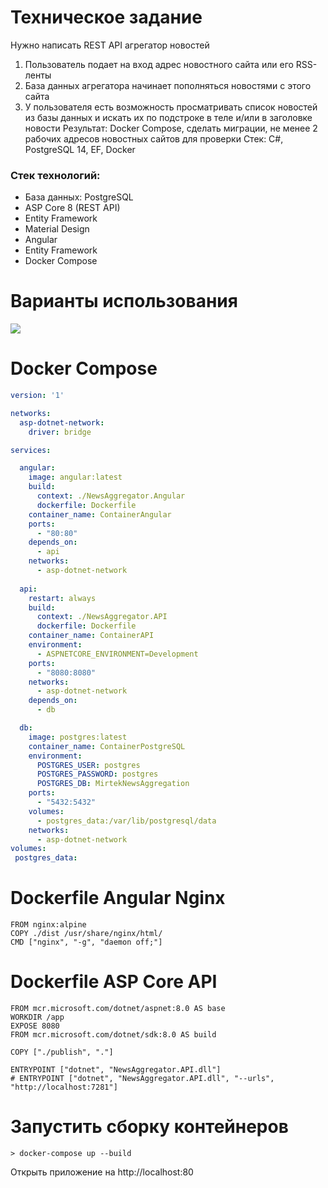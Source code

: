 # Техническое задание

Нужно написать REST API агрегатор новостей
1. Пользователь подает на вход адрес новостного сайта или его RSS-ленты
2. База данных агрегатора начинает пополняться новостями с этого сайта
3. У пользователя есть возможность просматривать список новостей из базы данных и искать их по подстроке в теле и/или в заголовке новости
Результат: Docker Compose, сделать миграции, не менее 2 рабочих адресов новостных сайтов для проверки
Стек: C#, PostgreSQL 14, EF, Docker

### Стек технологий:
- База данных: PostgreSQL
- ASP Core 8 (REST API)
- Entity Framework
- Material Design
- Angular
- Entity Framework
- Docker Compose


# Варианты использования

![](https://www.planttext.com/api/plantuml/svg/XL9BRi903DtFATwoNQ1UWJEK0rGZcDA8aA0mNLHL9JvYHHUzGQ-G0Ya1IhY2VQFQar8LeOfDndv-VdwsqXnwc_d7Vco6lIX1bWwTYTszXq-HHTq7ZqwKkRQFqYGm1ZQpVGniksUxhkMVOWSjswGREsFRFir0xrJHZbzfBU-2SfvGeRdv9OBUQCaZWPUXNF7eZlQ1NV4uy3TuDlXN2eq6hkWWu8foAdW2QSz12vuf1W5NgizZdEXglAGAF1R6HW3fAMb79OAN2hUjLaFoWlOyuVdrPGioHQJfImiIbpL5oW8Ug9HlHLkSBIV4DUX3NAnvZh35NcREUNPvfefkVwP8CeCU0lKrT81Q4a8Xvq3TgN5vSznq0T7DTLt9LJzm_peiBvi82ZpYANqUhPmeX37rVjEp_SoBQRgaet_TDm00)


# Docker Compose

```yml
version: '1'

networks:
  asp-dotnet-network:
    driver: bridge

services:

  angular:
    image: angular:latest
    build:
      context: ./NewsAggregator.Angular
      dockerfile: Dockerfile
    container_name: ContainerAngular
    ports:
      - "80:80"
    depends_on:
      - api
    networks:
      - asp-dotnet-network
      
  api:
    restart: always
    build:
      context: ./NewsAggregator.API
      dockerfile: Dockerfile
    container_name: ContainerAPI
    environment:
      - ASPNETCORE_ENVIRONMENT=Development
    ports:
      - "8080:8080"
    networks:
      - asp-dotnet-network
    depends_on:
      - db

  db:
    image: postgres:latest
    container_name: ContainerPostgreSQL
    environment:
      POSTGRES_USER: postgres
      POSTGRES_PASSWORD: postgres
      POSTGRES_DB: MirtekNewsAggregation
    ports:
      - "5432:5432"
    volumes:
      - postgres_data:/var/lib/postgresql/data
    networks:
      - asp-dotnet-network
volumes:
 postgres_data:
```

# Dockerfile Angular Nginx

```
FROM nginx:alpine
COPY ./dist /usr/share/nginx/html/
CMD ["nginx", "-g", "daemon off;"]
```

# Dockerfile ASP Core API
```
FROM mcr.microsoft.com/dotnet/aspnet:8.0 AS base
WORKDIR /app
EXPOSE 8080
FROM mcr.microsoft.com/dotnet/sdk:8.0 AS build

COPY ["./publish", "."]

ENTRYPOINT ["dotnet", "NewsAggregator.API.dll"]
# ENTRYPOINT ["dotnet", "NewsAggregator.API.dll", "--urls", "http://localhost:7281"]
```
# Запустить сборку контейнеров
```
> docker-compose up --build
```
Открыть приложение на http://localhost:80




